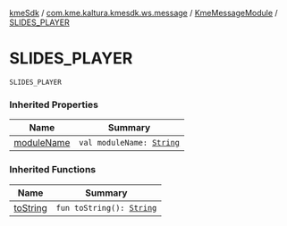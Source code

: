 [kmeSdk](../../index.md) / [com.kme.kaltura.kmesdk.ws.message](../index.md) / [KmeMessageModule](index.md) / [SLIDES_PLAYER](./-s-l-i-d-e-s_-p-l-a-y-e-r.md)

# SLIDES_PLAYER

`SLIDES_PLAYER`

### Inherited Properties

| Name | Summary |
|---|---|
| [moduleName](module-name.md) | `val moduleName: `[`String`](https://kotlinlang.org/api/latest/jvm/stdlib/kotlin/-string/index.html) |

### Inherited Functions

| Name | Summary |
|---|---|
| [toString](to-string.md) | `fun toString(): `[`String`](https://kotlinlang.org/api/latest/jvm/stdlib/kotlin/-string/index.html) |

